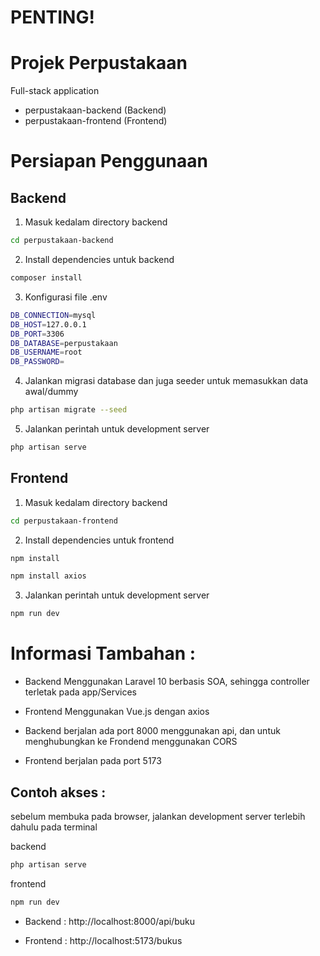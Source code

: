 # PENTING!
# Projek Perpustakaan

Full-stack application
- perpustakaan-backend (Backend)
- perpustakaan-frontend (Frontend)

# Persiapan Penggunaan

## Backend
1. Masuk kedalam directory backend

```bash
cd perpustakaan-backend
```

2. Install dependencies untuk backend

```bash
composer install
```

3. Konfigurasi file .env

```bash
DB_CONNECTION=mysql
DB_HOST=127.0.0.1
DB_PORT=3306
DB_DATABASE=perpustakaan
DB_USERNAME=root
DB_PASSWORD=
```

4. Jalankan migrasi database dan juga seeder untuk memasukkan data awal/dummy

```bash
php artisan migrate --seed
```

5. Jalankan perintah untuk development server

```bash
php artisan serve
```

## Frontend
1. Masuk kedalam directory backend

```bash
cd perpustakaan-frontend
```

2. Install dependencies untuk frontend

```bash
npm install
```

```bash
npm install axios
```

3. Jalankan perintah untuk development server

```bash
npm run dev
```

# Informasi Tambahan :
- Backend Menggunakan Laravel 10 berbasis SOA, sehingga controller terletak pada app/Services
- Frontend Menggunakan Vue.js dengan axios

- Backend berjalan ada port 8000 menggunakan api, dan untuk menghubungkan ke Frondend menggunakan CORS
- Frontend berjalan pada port 5173

## Contoh akses :

sebelum membuka pada browser, jalankan development server terlebih dahulu pada terminal

backend

```bash
php artisan serve
```

frontend

```bash
npm run dev
```

- Backend :
  http://localhost:8000/api/buku

- Frontend :
  http://localhost:5173/bukus
